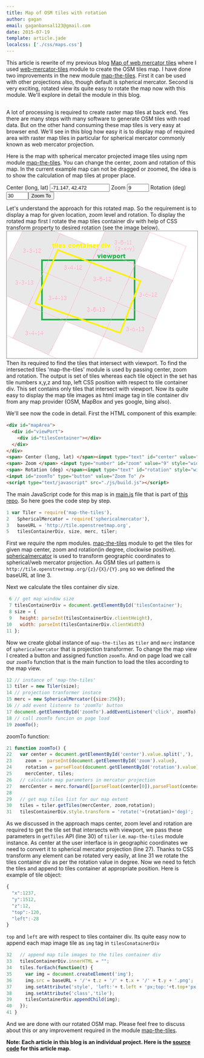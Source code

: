 ```yaml
---
title: Map of OSM tiles with rotation
author: gagan
email: gaganbansal123@gmail.com
date: 2015-07-19
template: article.jade
localcss: ['./css/maps.css']
---
```

This article is rewrite of my previous blog [Map of web mercator tiles][0] where I used [web-mercator-tiles][1] module to create the OSM tiles map. I have done two improvements in the new module [map-the-tiles][7]. First it can be used with other projections also, though default is spherical mercator. Second is very exciting, rotated view its quite easy to rotate the map now with this module. We'll explore in detail the module in this blog.

## 

A lot of processing is required to create raster map tiles at back end. Yes there are many steps with many software to generate OSM tiles with road data. But on the other hand consuming these map tiles is very easy at browser end. We'll see in this blog how easy it is to display map of required area with raster map tiles in particular for spherical mercator commonly known as web mercator projection. 

Here is the map with spherical mercator projected image tiles using npm module [map-the-tiles][7]. You can change the center, zoom and rotation of this map. In the current example map can not be dragged or zoomed, the idea is to show the calculation of map tiles at proper place.

<div id="mapArea"><div id="viewPort"><div id="tilesContainer"></div></div></div>
<span> Center (long, lat) </span><input type="text" id="center" value="-71.147, 42.472" style="width:150px"/> <span> Zoom </span> <input type="number" id="zoom" value="9" style="width:50px" /> <span> Rotation (deg) </span><input type="text" id="rotation" style="width:50px;" value="30"/><input id="zoomTo" type="button" value="Zoom To" />
<script type="text/javascript" src="./js/build.js"></script>

Let's understand the approach for this rotated map. So the requirement is to display a map for given location, zoom level and rotation. To display the rotated map first I rotate the map tiles container div with help of CSS transform property to desired rotation (see the image below).
<img style="border: 1px solid gray" src="./img/osm-map-tiles.png" /> 
Then its required to find the tiles that intersect with viewport. To find the intersected tiles 'map-the-tiles' module is used by passing center, zoom and rotation. The output is set of tiles whereas each tile object in the set has tile numbers x,y,z and top, left CSS position with respect to tile container div. This set contains only tiles that intersect with viewport. Now its quite easy to display the map tile images as html image tag in tile container div from any map provider (OSM, MapBox and yes google, bing also).

We'll see now the code in detail. First the HTML component of this example:

```html
<div id="mapArea">
  <div id="viewPort">
    <div id="tilesContainer"></div>
  </div>
</div>  
<span> Center (long, lat) </span><input type="text" id="center" value="-71.147, 42.472" style="width:150px"/>
<span> Zoom </span> <input type="number" id="zoom" value="9" style="width:50px" />   
<span> Rotation (deg) </span><input type="text" id="rotation" style="width:50px;" value="30"/>
<input id="zoomTo" type="button" value="Zoom To" />
<script type="text/javascript" src="./js/build.js"></script>
```

The main JavaScript code for this map is in [main.js][3] file that is part of [this repo][5]. So here goes the code step by step.

```javascript
1 var Tiler = require('map-the-tiles'),
2   SphericalMercator = require('sphericalmercator'),
3   baseURL = 'http://tile.openstreetmap.org',
5   tilesContainerDiv, size, merc, tiler;
```

First we _require_ the npm modules. [map-the-tiles][7] module to get the tiles for given map center, zoom and rotation(in degree, clockwise positive). [sphericalmercator][4] is used to transform geographic coordinates to spherical/web mercator projection. As OSM tiles url pattern is `http://tile.openstreetmap.org/{z}/{X}/{Y}.png` so we defined the baseURL at line 3.

Next we calculate the tiles container div size.

```javascript
 6 // get map window size
 7 tilesContainerDiv = document.getElementById('tilesContainer');
 8 size = {
 9   height: parseInt(tilesContainerDiv.clientHeight),
10   width: parseInt(tilesContainerDiv.clientWidth)
11 };
```

Now we create global instance of `map-the-tiles` as `tiler` and  `merc` instance of `sphericalmercator` that is projection transformer. To change the map view I created a button and assigned function `zoomTo`. And on page load we call our `zoomTo` function that is the main function to load the tiles according to the map view.

```javascript
12 // instance of 'map-the-tiles'
13 tiler = new Tiler(size);
14 // projection tranformer instace
15 merc = new SphericalMercator({size:256});
16 // add event listenre to 'zoomTo' button
17 document.getElementById('zoomTo').addEventListener('click', zoomTo);
18 // call zoomTo funcion on page load
19 zoomTo();
```

zoomTo function:
 
```javascript
21 function zoomTo() {
22   var center = document.getElementById('center').value.split(','),
23     zoom =  parseInt(document.getElementById('zoom').value),
24     rotation = parseFloat(document.getElementById('rotation').value),
25     mercCenter, tiles;
26   // calculate map parameters in mercator projection
27   mercCenter = merc.forward([parseFloat(center[0]),parseFloat(center[1])]);
28
29   // get map tiles list for our map extent
30   tiles = tiler.getTiles(mercCenter, zoom,rotation);
31   tilesContainerDiv.style.transform = 'rotate('+(rotation)+'deg)';
```
As we discussed in the approach maps center, zoom level and rotation are required to get the tile set that intersects with viewport, we pass these parameters in `getTiles` API (line 30) of `tiler` i.e. `map-the-tiles` module instance. As center at the user interface is in geographic coordinates we need to convert it to spherical mercator projection (line 27). Thanks to CSS transform any element can be rotated very easily, at line 31 we rotate the tiles container div as per the rotation value in degree. Now we need to fetch the tiles and append to tiles container at appropriate position. Here is example of tile object:

```javascript
{
  "x":1237,
  "y":1512,
  "z":12,
  "top":-120,
  "left":-28
}
```

`top` and `left` are with respect to tiles container div. Its quite easy now to append each map image tile as `img` tag in `tilesConatainerDiv`

```javascript
32   // append map tile images to the tiles container div
33   tilesContainerDiv.innerHTML = "";
34   tiles.forEach(function(t) {
35     var img = document.createElement('img');
36     img.src = baseURL + '/'+ t.z + '/' + t.x + '/' + t.y + '.png';
37     img.setAttribute('style', 'left:'+ t.left + 'px;top:'+t.top+'px;');
38     img.setAttribute('class','tile');
39     tilesContainerDiv.appendChild(img);
40   });
41 }
```

And we are done with our rotated OSM map. Please feel free to discuss about this or any improvement required in the module [map-the-tiles][2].

**Note: Each article in this blog is an individual project. Here is the [source code][5] for this article map.**

[0]: http://maps-on-blackboard.com/articles/web-mercator-tiles-map/
[1]: https://www.npmjs.com/package/web-mercator-tiles
[2]: http://github.com/gagan-bansal/map-the-tiles
[3]: https://github.com/maps-on-blackboard/osm-tiles-map-with-rotation/blob/master/js/main.js
[4]: https://www.npmjs.com/package/sphericalmercator
[5]: https://github.com/maps-on-blackboard/osm-tiles-map-with-rotation
[6]: http://hammerjs.github.io/
[7]: https://www.npmjs.com/package/map-the-tiles
